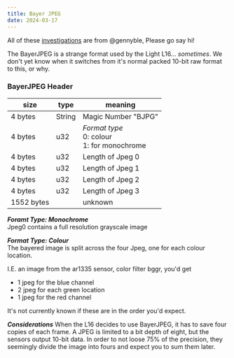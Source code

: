 ```yaml
---
title: Bayer JPEG
date: 2024-03-17
---
```


All of these [investigations](https://github.com/gennyble/lri-rs/blob/main/bayer_jpeg.md) are from @gennyble, Please go say hi!


The BayerJPEG is a strange format used by the Light L16... *sometimes*. We don't yet know when it switches from it's normal packed 10-bit raw format to this, or why.

### BayerJPEG Header
| size    | type   | meaning |
| ------- | ------ | ------- |
| 4 bytes | String | Magic Number "BJPG" |
| 4 bytes | u32    | *Format type* <br/> 0: colour <br/> 1: for monochrome |
| 4 bytes | u32    | Length of Jpeg 0 |
| 4 bytes | u32    | Length of Jpeg 1 |
| 4 bytes | u32    | Length of Jpeg 2 |
| 4 bytes | u32    | Length of Jpeg 3 |
| 1552 bytes | | unknown |

***Foramt Type: Monochrome***  
Jpeg0 contains a full resolution grayscale image

***Format Type: Colour***  
The bayered image is split across the four Jpeg, one
for each colour location.

I.E. an image from the ar1335 sensor, color filter bggr, you'd get
- 1 jpeg for the blue channel
- 2 jpeg for each green location
- 1 jpeg for the red channel

It's not currently known if these are in the order you'd expect.

***Considerations***
When the L16 decides to use BayerJPEG, it has to save four copies of each frame. A JPEG is limited to a bit depth of eight, but the sensors output 10-bit data. In order to not loose 75% of the precision, they seemingly divide the image into fours and expect you to sum them later.